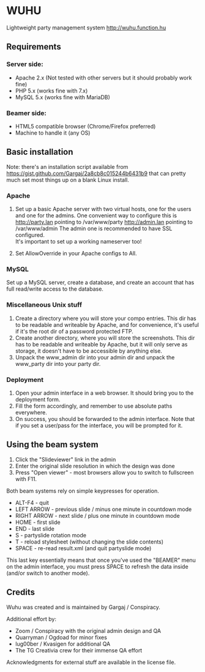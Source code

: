 # WUHU
Lightweight party management system
http://wuhu.function.hu

## Requirements

### Server side:
* Apache 2.x (Not tested with other servers but it should probably work fine)
* PHP 5.x (works fine with 7.x)
* MySQL 5.x (works fine with MariaDB)
### Beamer side: 
* HTML5 compatible browser (Chrome/Firefox preferred)
* Machine to handle it (any OS)

## Basic installation
Note: there's an installation script available from https://gist.github.com/Gargaj/2a8cb8c015244b6431b9 that can pretty much set most things up on a blank Linux install.

### Apache
1. Set up a basic Apache server with two virtual hosts, one for the users and one for the admins. One convenient way to configure this is
         http://party.lan pointing to /var/www/party
         http://admin.lan pointing to /var/www/admin
       The admin one is recommended to have SSL configured.         
       It's important to set up a working nameserver too!
    
2. Set AllowOverride in your Apache configs to All.

### MySQL 
  
Set up a MySQL server, create a database, and create an account that has full read/write access to the database.
       
### Miscellaneous Unix stuff
1. Create a directory where you will store your compo entries. This dir has to be readable and writeable by Apache, and for convenience, it's useful if it's the root dir of a password protected FTP.  
2. Create another directory, where you will store the screenshots. This dir has to be readable and writeable by Apache, but it will only serve as storage, it doesn't have to be accessible by anything else.
3. Unpack the www_admin dir into your admin dir and unpack the www_party dir into your party dir.
### Deployment
1. Open your admin interface in a web browser. It should bring you to the deployment form.
2. Fill the form accordingly, and remember to use absolute paths everywhere.
3. On success, you should be forwarded to the admin interface. Note that if you set a user/pass for the interface, you will be prompted for it.
       
## Using the beam system
1. Click the "Slideviewer" link in the admin
2. Enter the original slide resolution in which the design was done
3. Press "Open viewer" - most browsers allow you to switch to fullscreen with F11.
  
Both beam systems rely on simple keypresses for operation.
  
* ALT-F4 - quit
* LEFT ARROW - previous slide / minus one minute in countdown mode
* RIGHT ARROW - next slide / plus one minute in countdown mode
* HOME - first slide
* END - last slide
* S - partyslide rotation mode
* T - reload stylesheet (without changing the slide contents) 
* SPACE - re-read result.xml (and quit partyslide mode)
    
This last key essentially means that once you've used the "BEAMER" menu on the admin interface, you must press SPACE to refresh the data inside (and/or switch to another mode).
  
## Credits
Wuhu was created and is maintained by Gargaj / Conspiracy.

Additional effort by:
* Zoom / Conspiracy with the original admin design and QA
* Quarryman / Ogdoad for minor fixes
* lug00ber / Kvasigen for additional QA
* The TG Creativia crew for their immense QA effort

Acknowledgments for external stuff are available in the license file.
